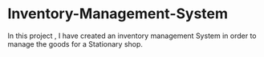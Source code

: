 # Inventory-Management-System
In this project , I have created an inventory management System in order to manage the goods for a Stationary shop.
